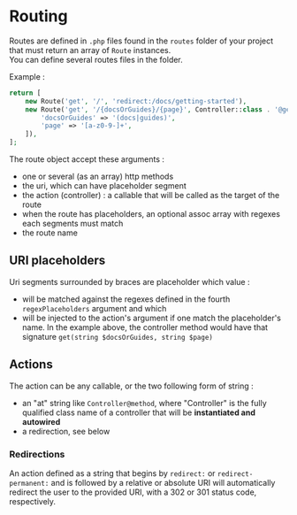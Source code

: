# Routing

Routes are defined in `.php` files found in the `routes` folder of your project that must return an array of `Route` instances.  
You can define several routes files in the folder.

Example :
```php
return [
    new Route('get', '/', 'redirect:/docs/getting-started'),
    new Route('get', '/{docsOrGuides}/{page}', Controller::class . '@get', [
        'docsOrGuides' => '(docs|guides)',
        'page' => '[a-z0-9-]+',
    ]),
];
```

The route object accept these arguments :
- one or several (as an array) http methods
- the uri, which can have placeholder segment
- the action (controller) : a callable that will be called as the target of the route
- when the route has placeholders, an optional assoc array with regexes each segments must match
- the route name

## URI placeholders

Uri segments surrounded by braces are placeholder which value :
- will be matched against the regexes defined in the fourth `regexPlaceholders` argument and which
- will be injected to the action's argument if one match the placeholder's name. In the example above, the controller method would have that signature `get(string $docsOrGuides, string $page)`

## Actions

The action can be any callable, or the two following form of string :
- an "at" string like `Controller@method`, where "Controller" is the fully qualified class name of a controller that will be **instantiated and autowired**
- a redirection, see below

### Redirections

An action defined as a string that begins by `redirect:` or `redirect-permanent:` and is followed by a relative or absolute URI will automatically redirect the user to the provided URI, with a 302 or 301 status code, respectively.
